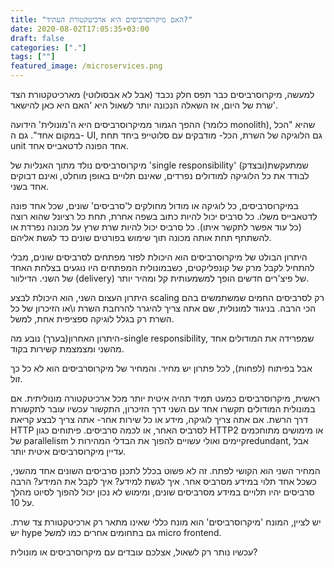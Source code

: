 ```yaml
---
title: "האם מיקרוסרביסים היא ארכיטקטורת העתיד?"
date: 2020-08-02T17:05:35+03:00
draft: false
categories: ["."]
tags: [""]
featured_image: /microservices.png
---
```



למעשה, מיקרוסרביסים כבר תפס חלק נכבד (אבל לא אבסולוטי) מארכיטקטורת הצד שרת של היום, אז השאלה הנכונה יותר לשאול היא 'האם היא כאן להישאר'.

ההפך הגמור ממיקרוסרביסים היא ה'מונולית' הידועה (כלומר monolith), שהיא "הכל במקום אחד". גם ה- UI, גם הלוגיקה של השרת, הכל- מודבקים עם סלוטייפ ביחד תחת unit אחד הפונה לדטאבייס אחד.

מיקרוסרביסים נולד מתוך האנליות של 'single responsibility' שמתעקשת(ובצדק) לבודד את כל הלוגיקה למודולים נפרדים, שאינם תלויים באופן מוחלט, ואינם דבוקים אחד בשני.

במיקרוסרביסים, כל לוגיקה או מודול מחולקים ל'סרביסים' שונים, שכל אחד פונה לדטאבייס משלו. כל סרביס יכול להיות כתוב בשפה אחרת, תחת כל רציונל שהוא רוצה (כל עוד אפשר לתקשר איתו). כל סרביס יכול להיות שרת שרץ על מכונה נפרדת או להשתתף תחת אותה מכונה תוך שימוש בפורטים שונים כד לגשת אליהם.

היתרון הבולט של מיקרוסרביסים הוא היכולת לפזר מפתחים לסרביסים שונים, מבלי להתחיל לקבל מרק של קונפליקטים, כשבמונולית המפתחים היו נוגעים בצלחת האחד של השני. הדילוור (delivery) של פיצ'רים חדשים הופך למשמעותית קל ומהיר יותר.

היתרון העצום השני, הוא היכולת לבצע scaling רק לסרביסים החמים שמשתמשים בהם הכי הרבה. בניגוד למונולית, שם אתה צריך להיגרר להרחבת השרת ו\או הזיכרון של כל השרת רק בגלל לוגיקה ספציפית אחת, למשל.

היתרון האחרון(בערך) נובע מה-single responsibility, שמפרידה את המודולים אחד מהשני ומצמצמת קשירות בקוד.

אבל בפיתוח (לפחות), לכל פתרון יש מחיר. והמחיר של מיקרוסרביסים הוא לא כל כך זול.

ראשית, מיקרוסרביסים כמעט תמיד תהיה איטית יותר מכל ארכיטקטורה מונוליתית. אם במונולית המודולים תקשרו אחד עם השני דרך הזיכרון, התקשור עכשיו עובר לתקשורת דרך הרשת. אם אתה צריך לוגיקה, מידע או כל שירות אחר- אתה צריך לבצע קריאת HTTP לסרביס האחר, או לכמה סרביסים. פיתוחים כגון HTTP2 או מימושים מתוחכמים של parallelism קיימים ואולי עשויים להפוך את הבדלי המהירות לredundant, אבל עדיין מיקרוסרביסים איטית יותר.

המחיר השני הוא הקושי לפתח. זה לא פשוט בכלל לתכנן סרביסים השונים אחד מהשני, כשכל אחד תלוי במידע מסרביס אחר. איך לגשת למידע? איך לקבל את המידע? הרבה סרביסים יהיו תלויים במידע מסרביסים שונים, ומימוש לא נכון יכול להפוך לסיוט מהלך על 10.

יש לציין, המונח 'מיקרוסרביסים' הוא מונח כללי שאינו מתאר רק ארכיטקטורת צד שרת. יש hype גם בתחומים אחרים כמו למשל micro frontend.

עכשיו נותר רק לשאול, אצלכם עובדים עם מיקרוסרביסים או מונולית?
